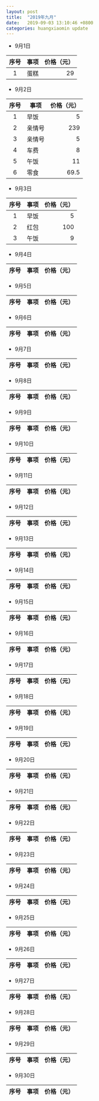 ```yaml
---
layout: post
title:  "2019年九月"
date:   2019-09-03 13:10:46 +0800
categories: huangxiaomin update
---
```



* 9月1日

|序号   | 事项        | 价格（元）   |
|:----:| --------   | -----:  | 
|1  | 蛋糕     | 29 |

* 9月2日

|序号   | 事项        | 价格（元）   |
|:----:| --------   | -----:  | 
|1  | 早饭     | 5 |
|2  | 亲情号     | 239 |
|3  | 亲情号     | 5 |
|4  | 车费     | 8 |
|5  | 午饭     | 11 |
|6  | 零食     | 69.5 |

* 9月3日

|序号   | 事项        | 价格（元）   |
|:----:| --------   | -----:  | 
|1  | 早饭     | 5 |
|2  | 红包     | 100 |
|3  | 午饭     | 9 |

* 9月4日

|序号   | 事项        | 价格（元）   |
|:----:| --------   | -----:  | 

* 9月5日

|序号   | 事项        | 价格（元）   |
|:----:| --------   | -----:  | 

* 9月6日

|序号   | 事项        | 价格（元）   |
|:----:| --------   | -----:  | 

* 9月7日

|序号   | 事项        | 价格（元）   |
|:----:| --------   | -----:  | 
* 9月8日

|序号   | 事项        | 价格（元）   |
|:----:| --------   | -----:  |

* 9月9日

|序号   | 事项        | 价格（元）   |
|:----:| --------   | -----:  | 
* 9月10日

|序号   | 事项        | 价格（元）   |
|:----:| --------   | -----:  | 
* 9月11日

|序号   | 事项        | 价格（元）   |
|:----:| --------   | -----:  | 

* 9月12日

|序号   | 事项        | 价格（元）   |
|:----:| --------   | -----:  | 
* 9月13日

|序号   | 事项        | 价格（元）   |
|:----:| --------   | -----:  | 

* 9月14日

|序号   | 事项        | 价格（元）   |
|:----:| --------   | -----:  | 
* 9月15日

|序号   | 事项        | 价格（元）   |
|:----:| --------   | -----:  | 
* 9月16日

|序号   | 事项        | 价格（元）   |
|:----:| --------   | -----:  | 

* 9月17日

|序号   | 事项        | 价格（元）   |
|:----:| --------   | -----:  | 
* 9月18日

|序号   | 事项        | 价格（元）   |
|:----:| --------   | -----:  | 

* 9月19日

|序号   | 事项        | 价格（元）   |
|:----:| --------   | -----:  | 
* 9月20日

|序号   | 事项        | 价格（元）   |
|:----:| --------   | -----:  | 

* 9月21日

|序号   | 事项        | 价格（元）   |
|:----:| --------   | -----:  | 
* 9月22日

|序号   | 事项        | 价格（元）   |
|:----:| --------   | -----:  | 
* 9月23日

|序号   | 事项        | 价格（元）   |
|:----:| --------   | -----:  | 
* 9月24日

|序号   | 事项        | 价格（元）   |
|:----:| --------   | -----:  | 
* 9月25日

|序号   | 事项        | 价格（元）   |
|:----:| --------   | -----:  | 

* 9月26日

|序号   | 事项        | 价格（元）   |
|:----:| --------   | -----:  | 
 
* 9月27日

|序号   | 事项        | 价格（元）   |
|:----:| --------   | -----:  | 

* 9月28日

|序号   | 事项        | 价格（元）   |
|:----:| --------   | -----:  | 

* 9月29日

|序号   | 事项        | 价格（元）   |
|:----:| --------   | -----:  | 
* 9月30日

|序号   | 事项        | 价格（元）   |
|:----:| --------   | -----:  | 

